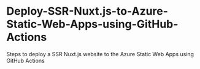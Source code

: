 # Deploy-SSR-Nuxt.js-to-Azure-Static-Web-Apps-using-GitHub-Actions
Steps to deploy a SSR Nuxt.js website to the Azure Static Web Apps using GitHub Actions
